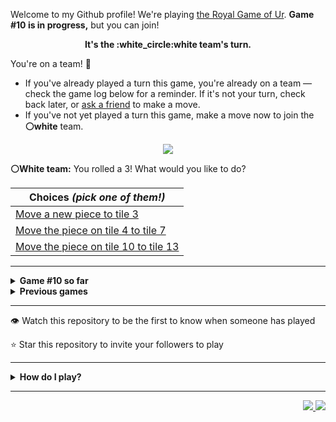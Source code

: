 Welcome to my Github profile!
We're playing
[the Royal Game of Ur](https://en.wikipedia.org/wiki/Royal_Game_of_Ur).
**Game #10 is in progress,** but you can join!

<p align="center">
  <b>It's the
  :white_circle:white
  team's turn.</b>
</p>

You're on a team! :wave:

* If you've already played a turn this game, you're already on a team
  &mdash; check the game log below for a reminder. If it's not your turn,
  check back later, or [ask a
  friend](https://twitter.com/share?text=I'm+playing+The+Royal+Game+of+Ur+on+a+GitHub+profile.+Take+your+turn+at+https://github.com/rossjrw/rossjrw+%23RoyalGameOfUr+%23github) to make a move.
* If you've not yet played a turn this game, make a move now to join the
  **:white_circle:white** team.

<p align="center"><img src="https://raw.githubusercontent.com/rossjrw/rossjrw/play/games/current/board.1695.svg"></p>

  **:white_circle:White team:**
  You rolled a 3!
What would you like to do?

| Choices *(pick one of them!)* |
| --- |
  | [    Move a new piece to tile 3](https://github.com/rossjrw/rossjrw/issues/new?title=ur-move-3%400-0&amp;body=Press+Submit%21+You+don%27t+need+to+edit+this+text+or+do+anything+else.%0D%0A%0D%0ABe+aware+that+your+move+can+take+a+minute+or+two+to+process.) |
  | [    Move the piece on tile 4 to tile 7](https://github.com/rossjrw/rossjrw/issues/new?title=ur-move-3%404-0&amp;body=Press+Submit%21+You+don%27t+need+to+edit+this+text+or+do+anything+else.%0D%0A%0D%0ABe+aware+that+your+move+can+take+a+minute+or+two+to+process.) |
  | [    Move the piece on tile 10 to tile 13](https://github.com/rossjrw/rossjrw/issues/new?title=ur-move-3%4010-0&amp;body=Press+Submit%21+You+don%27t+need+to+edit+this+text+or+do+anything+else.%0D%0A%0D%0ABe+aware+that+your+move+can+take+a+minute+or+two+to+process.) |

-----

<details>
<summary><b>Game #10 so far</b></summary>

## Who's on each team?

<table>
    <thead>
      <tr><th colspan=2>Players in this game</th></tr>
    </thead>
    <tbody>
      <tr>
        <td align="right"><b>Black team</b> :black_circle:</td>
        <td>:white_circle: <b> White team</b></td>
      </tr>
      <tr align="center">
        <td><b><a href="https://github.com/adoreblvnk">@adoreblvnk</a></b> (5)<br><b><a href="https://github.com/beckerin">@beckerin</a></b> (5)<br><b><a href="https://github.com/srThibaultP">@srThibaultP</a></b> (4)<br><b><a href="https://github.com/ottomicheletti">@ottomicheletti</a></b> (4)<br><b><a href="https://github.com/Vleezy">@Vleezy</a></b> (3)<br><b><a href="https://github.com/roryclaasen">@roryclaasen</a></b> (2)<br><b><a href="https://github.com/QuesadaJon">@QuesadaJon</a></b> (2)<br><b><a href="https://github.com/VikashPR">@VikashPR</a></b> (1)<br><b><a href="https://github.com/rossjrw">@rossjrw</a></b> (1)<br><b><a href="https://github.com/Hans5958">@Hans5958</a></b> (1)<br><b><a href="https://github.com/Sam948-byte">@Sam948-byte</a></b> (1)<br><b><a href="https://github.com/Kharoontes">@Kharoontes</a></b> (1)<br><b><a href="https://github.com/torcoste">@torcoste</a></b> (1)<br><b><a href="https://github.com/Qiamast">@Qiamast</a></b> (1)<br><b><a href="https://github.com/gavinmasese">@gavinmasese</a></b> (1)<br><b><a href="https://github.com/camicelinski">@camicelinski</a></b> (1)<br><b><a href="https://github.com/arneja-arnav">@arneja-arnav</a></b> (1)<br><b><a href="https://github.com/TheramReddy">@TheramReddy</a></b> (1)<br><b><a href="https://github.com/danielchandg">@danielchandg</a></b> (1)<br><b><a href="https://github.com/Saumay">@Saumay</a></b> (1)<br><b><a href="https://github.com/tobias-wilfert">@tobias-wilfert</a></b> (1)<br><b><a href="https://github.com/Samoz93">@Samoz93</a></b> (1)<br><b><a href="https://github.com/beckerrobin">@beckerrobin</a></b> (1)<br><b><a href="https://github.com/joaotd">@joaotd</a></b> (1)<br><b><a href="https://github.com/tovVAar">@tovVAar</a></b> (1)<br><b><a href="https://github.com/Mangor1no">@Mangor1no</a></b> (1)<br><b><a href="https://github.com/Hrushal-Nikhare">@Hrushal-Nikhare</a></b> (1)<br><b><a href="https://github.com/onz3">@onz3</a></b> (1)<br><b><a href="https://github.com/Carol42">@Carol42</a></b> (1)<br><b><a href="https://github.com/LiberViator">@LiberViator</a></b> (1)<br><b><a href="https://github.com/SumitJadiya">@SumitJadiya</a></b> (1)<br><b><a href="https://github.com/SpotlightForBugs">@SpotlightForBugs</a></b> (1)<br><b><a href="https://github.com/EmannFatima">@EmannFatima</a></b> (1)<br><b><a href="https://github.com/Redf0xD">@Redf0xD</a></b> (1)<br><b><a href="https://github.com/RicardoGaitan93">@RicardoGaitan93</a></b> (1)<br><b><a href="https://github.com/RatchanonDev">@RatchanonDev</a></b> (1)<br><b><a href="https://github.com/OmKakatkar">@OmKakatkar</a></b> (1)<br><b><a href="https://github.com/jiny2021">@jiny2021</a></b> (1)<br><b><a href="https://github.com/younesbram">@younesbram</a></b> (1)<br><b><a href="https://github.com/ThomasBacheley">@ThomasBacheley</a></b> (1)<br><b><a href="https://github.com/solomonshalom">@solomonshalom</a></b> (1)<br><b><a href="https://github.com/lmxti">@lmxti</a></b> (1)<br><b><a href="https://github.com/plungarini">@plungarini</a></b> (1)<br><b><a href="https://github.com/RVR-Dummy">@RVR-Dummy</a></b> (1)<br><b><a href="https://github.com/wallaceice">@wallaceice</a></b> (1)<br><b><a href="https://github.com/deutandev">@deutandev</a></b> (1)<br><b><a href="https://github.com/VedxP">@VedxP</a></b> (1)<br><b><a href="https://github.com/mehmetkirlak">@mehmetkirlak</a></b> (1)<br><b><a href="https://github.com/GalexY727">@GalexY727</a></b> (1)<br><b><a href="https://github.com/codingcodymiller">@codingcodymiller</a></b> (1)<br><b><a href="https://github.com/mari1647iv">@mari1647iv</a></b> (1)</td>
        <td><b><a href="https://github.com/shpatrickguo">@shpatrickguo</a></b> (6)<br><b><a href="https://github.com/handyaputra">@handyaputra</a></b> (4)<br><b><a href="https://github.com/LAPCoder">@LAPCoder</a></b> (4)<br><b><a href="https://github.com/alexchunlin">@alexchunlin</a></b> (3)<br><b><a href="https://github.com/thenithinbalaji">@thenithinbalaji</a></b> (3)<br><b><a href="https://github.com/ZacharyCrespin">@ZacharyCrespin</a></b> (3)<br><b><a href="https://github.com/MathieuIko">@MathieuIko</a></b> (2)<br><b><a href="https://github.com/withrvr">@withrvr</a></b> (2)<br><b><a href="https://github.com/BazzerDv">@BazzerDv</a></b> (2)<br><b><a href="https://github.com/GabrielTheophilo">@GabrielTheophilo</a></b> (1)<br><b><a href="https://github.com/AquariusDue">@AquariusDue</a></b> (1)<br><b><a href="https://github.com/ShahriarKh">@ShahriarKh</a></b> (1)<br><b><a href="https://github.com/NerwenElensar">@NerwenElensar</a></b> (1)<br><b><a href="https://github.com/akhilvreddy">@akhilvreddy</a></b> (1)<br><b><a href="https://github.com/Eive1Me">@Eive1Me</a></b> (1)<br><b><a href="https://github.com/BartvanMaarschalkerweerd">@BartvanMaarschalkerweerd</a></b> (1)<br><b><a href="https://github.com/Yassin-Askar">@Yassin-Askar</a></b> (1)<br><b><a href="https://github.com/HENRYMARTIN5">@HENRYMARTIN5</a></b> (1)<br><b><a href="https://github.com/BolaGhaly">@BolaGhaly</a></b> (1)<br><b><a href="https://github.com/Luigibei">@Luigibei</a></b> (1)<br><b><a href="https://github.com/BlimblimCFT">@BlimblimCFT</a></b> (1)<br><b><a href="https://github.com/garraev">@garraev</a></b> (1)<br><b><a href="https://github.com/mmoizulhaq">@mmoizulhaq</a></b> (1)<br><b><a href="https://github.com/mirandapardo">@mirandapardo</a></b> (1)<br><b><a href="https://github.com/utkarsh-1905">@utkarsh-1905</a></b> (1)<br><b><a href="https://github.com/Buashei">@Buashei</a></b> (1)<br><b><a href="https://github.com/seyfer">@seyfer</a></b> (1)<br><b><a href="https://github.com/thetbw">@thetbw</a></b> (1)<br><b><a href="https://github.com/crimsonshade">@crimsonshade</a></b> (1)<br><b><a href="https://github.com/guru2050">@guru2050</a></b> (1)<br><b><a href="https://github.com/distro104">@distro104</a></b> (1)<br><b><a href="https://github.com/Jkeviin">@Jkeviin</a></b> (1)<br><b><a href="https://github.com/IbimsnicesYolo">@IbimsnicesYolo</a></b> (1)<br><b><a href="https://github.com/Aarrn33">@Aarrn33</a></b> (1)<br><b><a href="https://github.com/SubGplayz">@SubGplayz</a></b> (1)<br><b><a href="https://github.com/marius-leica">@marius-leica</a></b> (1)<br><b><a href="https://github.com/lbtm">@lbtm</a></b> (1)<br><b><a href="https://github.com/wychwitch">@wychwitch</a></b> (1)<br><b><a href="https://github.com/joaodavidsilva">@joaodavidsilva</a></b> (1)<br><b><a href="https://github.com/therealshark">@therealshark</a></b> (1)<br><b><a href="https://github.com/Nirzak">@Nirzak</a></b> (1)<br><b><a href="https://github.com/teofilosalgado">@teofilosalgado</a></b> (1)<br><b><a href="https://github.com/lucaspmedina">@lucaspmedina</a></b> (1)<br><b><a href="https://github.com/timothygao8710">@timothygao8710</a></b> (1)<br><b><a href="https://github.com/Bryan-Herrera-DEV">@Bryan-Herrera-DEV</a></b> (1)<br><b><a href="https://github.com/sohanasserr">@sohanasserr</a></b> (1)</td>
      </tr>
    </tbody>
  </table>

## What's happened so far?

| Time | Turn | Event | Issue | Board |
| :---: | :---: | :--- | :---: | :---: |
  | 15th May 2022 17:19 | **0** | :black_circle: **[@VikashPR](https://github.com/VikashPR)** started a new game | [#1535](https://github.com/rossjrw/rossjrw/issues/1535) | [link](https://raw.githubusercontent.com/rossjrw/rossjrw/42d2e43d2de4439570af774350c7cc3f1d2c4007/games/current/board.1535.svg) |
  | 15th May 2022 21:15 | **1** | :black_circle: **[@rossjrw](https://github.com/rossjrw)** moved a black piece onto the board to position 2    | [#1536](https://github.com/rossjrw/rossjrw/issues/1536) | [link](https://raw.githubusercontent.com/rossjrw/rossjrw/274036f19c57f52be222f46a5ed3cb985f703430/games/current/board.1536.svg) |
  | 15th May 2022 23:54 | **2** | :white_circle: **[@GabrielTheophilo](https://github.com/GabrielTheophilo)** moved a white piece onto the board to position 2    | [#1538](https://github.com/rossjrw/rossjrw/issues/1538) | [link](https://raw.githubusercontent.com/rossjrw/rossjrw/b3022fb39b738640ec603248a5611e9293d72b5b/games/current/board.1538.svg) |
  | 16th May 2022 12:01 | **3** | :black_circle: **[@roryclaasen](https://github.com/roryclaasen)** moved a black piece from position 2 to position 4  — claimed a rosette :rosette:  | [#1539](https://github.com/rossjrw/rossjrw/issues/1539) | [link](https://raw.githubusercontent.com/rossjrw/rossjrw/947af82b5b47f51b3c148a84b97672b37b5375cc/games/current/board.1539.svg) |
  | 16th May 2022 12:02 | **4** | :black_circle: **[@roryclaasen](https://github.com/roryclaasen)** moved a black piece onto the board to position 1    | [#1540](https://github.com/rossjrw/rossjrw/issues/1540) | [link](https://raw.githubusercontent.com/rossjrw/rossjrw/452eddf6be9c4be4a6be91cf24192d764486cb27/games/current/board.1540.svg) |
  | 17th May 2022 11:03 | **5** | :white_circle: **[@MathieuIko](https://github.com/MathieuIko)** moved a white piece from position 2 to position 4  — claimed a rosette :rosette:  | [#1541](https://github.com/rossjrw/rossjrw/issues/1541) | [link](https://raw.githubusercontent.com/rossjrw/rossjrw/b32cd75295ad06e821538eb4dde46360b6b8cc9c/games/current/board.1541.svg) |
  | 17th May 2022 11:07 | **6** | :white_circle: **[@MathieuIko](https://github.com/MathieuIko)** moved a white piece onto the board to position 3    | [#1542](https://github.com/rossjrw/rossjrw/issues/1542) | [link](https://raw.githubusercontent.com/rossjrw/rossjrw/bb781b81ac8f71f204254a3690291f0dec4a09a7/games/current/board.1542.svg) |
  | 17th May 2022 13:49 | **7** | :black_circle: **[@Hans5958](https://github.com/Hans5958)** moved a black piece onto the board to position 2    | [#1543](https://github.com/rossjrw/rossjrw/issues/1543) | [link](https://raw.githubusercontent.com/rossjrw/rossjrw/9f6e608acc3d151ebda25c56af386c168b0b034a/games/current/board.1543.svg) |
  | 19th May 2022 07:30 | **8** | :white_circle: **[@AquariusDue](https://github.com/AquariusDue)** moved a white piece from position 4 to position 8  — claimed a rosette :rosette:  | [#1544](https://github.com/rossjrw/rossjrw/issues/1544) | [link](https://raw.githubusercontent.com/rossjrw/rossjrw/29613806d94a173cf50518825b284531f429ac11/games/current/board.1544.svg) |
  | 19th May 2022 10:56 | **9** | :white_circle: **[@ShahriarKh](https://github.com/ShahriarKh)** moved a white piece from position 8 to position 10    | [#1545](https://github.com/rossjrw/rossjrw/issues/1545) | [link](https://raw.githubusercontent.com/rossjrw/rossjrw/5aa4c0a695d449ea8e0ccb9c7cec824a0bee1f5a/games/current/board.1545.svg) |
  | 19th May 2022 17:59 | **10** | :black_circle: **[@Sam948-byte](https://github.com/Sam948-byte)** moved a black piece onto the board to position 3    | [#1546](https://github.com/rossjrw/rossjrw/issues/1546) | [link](https://raw.githubusercontent.com/rossjrw/rossjrw/8f28eccdc8df2f4faf675f5a26df5dd976f732a4/games/current/board.1546.svg) |
  | 20th May 2022 23:11 | **11** | :white_circle: **[@shpatrickguo](https://github.com/shpatrickguo)** moved a white piece onto the board to position 2    | [#1547](https://github.com/rossjrw/rossjrw/issues/1547) | [link](https://raw.githubusercontent.com/rossjrw/rossjrw/810df3e45d1ee7be8f1621eed2bf7c0e77f78afe/games/current/board.1547.svg) |
  | 21st May 2022 11:31 | **12** | :black_circle: **[@adoreblvnk](https://github.com/adoreblvnk)** moved a black piece from position 2 to position 5    | [#1548](https://github.com/rossjrw/rossjrw/issues/1548) | [link](https://raw.githubusercontent.com/rossjrw/rossjrw/15e84a3f45b034a3daabc59dfe660d40cb8f588c/games/current/board.1548.svg) |
  | 21st May 2022 11:47 | **13** | :white_circle: **[@NerwenElensar](https://github.com/NerwenElensar)** moved a white piece from position 10 to position 12    | [#1549](https://github.com/rossjrw/rossjrw/issues/1549) | [link](https://raw.githubusercontent.com/rossjrw/rossjrw/74511e3a2e832cf7625e7c8cb5d91ff0cd23ede2/games/current/board.1549.svg) |
  | 21st May 2022 18:15 | **14** | :black_circle: **[@Kharoontes](https://github.com/Kharoontes)** moved a black piece from position 4 to position 6    | [#1550](https://github.com/rossjrw/rossjrw/issues/1550) | [link](https://raw.githubusercontent.com/rossjrw/rossjrw/5f81d0f07e4dcd41a2adfbf512cd7d18cdc9621b/games/current/board.1550.svg) |
  | 22nd May 2022 19:58 | **15** | :white_circle: **[@akhilvreddy](https://github.com/akhilvreddy)** moved a white piece from position 2 to position 4  — claimed a rosette :rosette:  | [#1552](https://github.com/rossjrw/rossjrw/issues/1552) | [link](https://raw.githubusercontent.com/rossjrw/rossjrw/15a210996e663809f2c6213eafbefc7655d4d68e/games/current/board.1552.svg) |
  | 27th May 2022 16:56 | **16** | :white_circle: **[@Eive1Me](https://github.com/Eive1Me)** moved a white piece from position 12 to position 13    | [#1555](https://github.com/rossjrw/rossjrw/issues/1555) | [link](https://raw.githubusercontent.com/rossjrw/rossjrw/55ceaf2662ec497fd0eb17d1997a64e05251ecda/games/current/board.1555.svg) |
  | 28th May 2022 06:32 | **17** | :black_circle: **[@adoreblvnk](https://github.com/adoreblvnk)** moved a black piece from position 3 to position 4  — claimed a rosette :rosette:  | [#1556](https://github.com/rossjrw/rossjrw/issues/1556) | [link](https://raw.githubusercontent.com/rossjrw/rossjrw/869ce82caefbd3dca0f1676ab950b99daccc2102/games/current/board.1556.svg) |
  | 30th May 2022 02:43 | **18** | :black_circle: **[@Vleezy](https://github.com/Vleezy)** moved a black piece from position 1 to position 2    | [#1557](https://github.com/rossjrw/rossjrw/issues/1557) | [link](https://raw.githubusercontent.com/rossjrw/rossjrw/3a8612f91d1c28dba3aae7788fe03a424d414ed2/games/current/board.1557.svg) |
  | 30th May 2022 10:52 | **19** | :white_circle: **[@shpatrickguo](https://github.com/shpatrickguo)** moved a white piece from position 4 to position 5 — captured a black piece :crossed_swords:   | [#1559](https://github.com/rossjrw/rossjrw/issues/1559) | [link](https://raw.githubusercontent.com/rossjrw/rossjrw/666997b89560ae43145a7e3adf58d70da219a9e1/games/current/board.1559.svg) |
  | 30th May 2022 22:51 | **20** | :black_circle: **[@Vleezy](https://github.com/Vleezy)** moved a black piece from position 4 to position 8  — claimed a rosette :rosette:  | [#1560](https://github.com/rossjrw/rossjrw/issues/1560) | [link](https://raw.githubusercontent.com/rossjrw/rossjrw/5f0189be003b1230c6c3a5d89ed16a8c7f8e5ff0/games/current/board.1560.svg) |
  | 31st May 2022 10:11 | **21** | :black_circle: **[@adoreblvnk](https://github.com/adoreblvnk)** moved a black piece from position 6 to position 9    | [#1561](https://github.com/rossjrw/rossjrw/issues/1561) | [link](https://raw.githubusercontent.com/rossjrw/rossjrw/afd76995e005a44d3509cfa5168c7cd128ac1e13/games/current/board.1561.svg) |
  | 31st May 2022 17:18 | **22** | :white_circle: **[@shpatrickguo](https://github.com/shpatrickguo)** moved a white piece from position 5 to position 6    | [#1562](https://github.com/rossjrw/rossjrw/issues/1562) | [link](https://raw.githubusercontent.com/rossjrw/rossjrw/febb72181e8d07c91257c0d6d0429b7c886ebe65/games/current/board.1562.svg) |
  | 1st Jun 2022 02:36 | **23** | :black_circle: **[@adoreblvnk](https://github.com/adoreblvnk)** moved a black piece from position 8 to position 10    | [#1563](https://github.com/rossjrw/rossjrw/issues/1563) | [link](https://raw.githubusercontent.com/rossjrw/rossjrw/097e37a85431ca433a3221cd3091cb81ae045d12/games/current/board.1563.svg) |
  | 1st Jun 2022 17:47 | **24** | :white_circle: **[@alexchunlin](https://github.com/alexchunlin)** moved a white piece from position 6 to position 8  — claimed a rosette :rosette:  | [#1564](https://github.com/rossjrw/rossjrw/issues/1564) | [link](https://raw.githubusercontent.com/rossjrw/rossjrw/513aae3f2ab5d6b4286ba3ad50b0d76b543ab6de/games/current/board.1564.svg) |
  | 1st Jun 2022 17:49 | **25** | :white_circle: **[@alexchunlin](https://github.com/alexchunlin)** moved a white piece onto the board to position 4  — claimed a rosette :rosette:  | [#1565](https://github.com/rossjrw/rossjrw/issues/1565) | [link](https://raw.githubusercontent.com/rossjrw/rossjrw/1b75e09521d75302601c53088198a74fa0ef0323/games/current/board.1565.svg) |
  | 1st Jun 2022 17:49 | **26** | :white_circle: **[@alexchunlin](https://github.com/alexchunlin)** moved a white piece from position 4 to position 7    | [#1566](https://github.com/rossjrw/rossjrw/issues/1566) | [link](https://raw.githubusercontent.com/rossjrw/rossjrw/a0feac344e4f0746abcbfac8ca22c7ba92bbff6a/games/current/board.1566.svg) |
  | 2nd Jun 2022 10:14 | **27** | :black_circle: **[@srThibaultP](https://github.com/srThibaultP)** moved a black piece onto the board to position 3    | [#1567](https://github.com/rossjrw/rossjrw/issues/1567) | [link](https://raw.githubusercontent.com/rossjrw/rossjrw/c5b328d33a099009ff83f671f8effc271ec466fb/games/current/board.1567.svg) |
  | 4th Jun 2022 17:48 | **28** | :white_circle: **[@BartvanMaarschalkerweerd](https://github.com/BartvanMaarschalkerweerd)** moved a white piece from position 7 to position 9 — captured a black piece :crossed_swords:   | [#1568](https://github.com/rossjrw/rossjrw/issues/1568) | [link](https://raw.githubusercontent.com/rossjrw/rossjrw/5d3ebae4d7e5d9e82ae6137cec05c3727ab2c40d/games/current/board.1568.svg) |
  | 5th Jun 2022 07:26 | **29** | :black_circle: **[@adoreblvnk](https://github.com/adoreblvnk)** moved a black piece from position 3 to position 4  — claimed a rosette :rosette:  | [#1569](https://github.com/rossjrw/rossjrw/issues/1569) | [link](https://raw.githubusercontent.com/rossjrw/rossjrw/36349767bccb4de138a5b969753189516d30298b/games/current/board.1569.svg) |
  | 6th Jun 2022 10:39 | **30** | :black_circle: **[@torcoste](https://github.com/torcoste)** moved a black piece from position 4 to position 6    | [#1570](https://github.com/rossjrw/rossjrw/issues/1570) | [link](https://raw.githubusercontent.com/rossjrw/rossjrw/3501d331f283a202535ae767ffc48cdaebe2d34f/games/current/board.1570.svg) |
  | 9th Jun 2022 06:32 | **31** | :white_circle: **[@Yassin-Askar](https://github.com/Yassin-Askar)** moved a white piece from position 8 to position 12    | [#1571](https://github.com/rossjrw/rossjrw/issues/1571) | [link](https://raw.githubusercontent.com/rossjrw/rossjrw/d250cf886ff6cbc37bc015d7b1272ddc59baf3a7/games/current/board.1571.svg) |
  | 10th Jun 2022 08:07 | **32** | :black_circle: **[@srThibaultP](https://github.com/srThibaultP)** moved a black piece from position 10 to position 12 — captured a white piece :crossed_swords:   | [#1572](https://github.com/rossjrw/rossjrw/issues/1572) | [link](https://raw.githubusercontent.com/rossjrw/rossjrw/858d587834ea11a3874b4343d3eb1ecf19345d31/games/current/board.1572.svg) |
  | 13th Jun 2022 07:25 | **33** | :white_circle: **[@handyaputra](https://github.com/handyaputra)** moved a white piece from position 9 to position 12 — captured a black piece :crossed_swords:   | [#1573](https://github.com/rossjrw/rossjrw/issues/1573) | [link](https://raw.githubusercontent.com/rossjrw/rossjrw/5debfdbf29bf01145495406a518b5c448998615d/games/current/board.1573.svg) |
  | 13th Jun 2022 07:38 | **34** | :black_circle: **[@Qiamast](https://github.com/Qiamast)** moved a black piece from position 6 to position 8  — claimed a rosette :rosette:  | [#1574](https://github.com/rossjrw/rossjrw/issues/1574) | [link](https://raw.githubusercontent.com/rossjrw/rossjrw/64930e9213e5330d2e929059be39107befd10aed/games/current/board.1574.svg) |
  | 14th Jun 2022 12:22 | **35** | :black_circle: **[@gavinmasese](https://github.com/gavinmasese)** moved a black piece onto the board to position 3    | [#1575](https://github.com/rossjrw/rossjrw/issues/1575) | [link](https://raw.githubusercontent.com/rossjrw/rossjrw/325f261c02b89b02b91b1670e392ec00716565ba/games/current/board.1575.svg) |
  | 15th Jun 2022 03:10 | **36** | :white_circle: **[@handyaputra](https://github.com/handyaputra)** moved a white piece from position 3 to position 4  — claimed a rosette :rosette:  | [#1576](https://github.com/rossjrw/rossjrw/issues/1576) | [link](https://raw.githubusercontent.com/rossjrw/rossjrw/8292c3066ffe29460006d24df74949723a410a18/games/current/board.1576.svg) |
  | 15th Jun 2022 03:11 | **37** | :white_circle: **[@handyaputra](https://github.com/handyaputra)** moved a white piece from position 13 to position 14  — claimed a rosette :rosette:  | [#1577](https://github.com/rossjrw/rossjrw/issues/1577) | [link](https://raw.githubusercontent.com/rossjrw/rossjrw/41c796fe35fa4d3976dc341bd17a112baa9fca33/games/current/board.1577.svg) |
  | 15th Jun 2022 03:11 | **38** | :white_circle: **[@handyaputra](https://github.com/handyaputra)** ascended a white piece from position 14 :rocket:    | [#1578](https://github.com/rossjrw/rossjrw/issues/1578) | [link](https://raw.githubusercontent.com/rossjrw/rossjrw/6ddea4796749831613fd27b46797c63a2bc15860/games/current/board.1578.svg) |
  | 16th Jun 2022 19:07 | **39** | :black_circle: **[@srThibaultP](https://github.com/srThibaultP)** moved a black piece from position 8 to position 11    | [#1579](https://github.com/rossjrw/rossjrw/issues/1579) | [link](https://raw.githubusercontent.com/rossjrw/rossjrw/f519d2995f318a91d50803627ed884d74f6665b8/games/current/board.1579.svg) |
  | 16th Jun 2022 19:24 | **40** | :white_circle: **[@HENRYMARTIN5](https://github.com/HENRYMARTIN5)** moved a white piece from position 4 to position 6    | [#1580](https://github.com/rossjrw/rossjrw/issues/1580) | [link](https://raw.githubusercontent.com/rossjrw/rossjrw/d5a08f04f527457bcf4da2d44df05a798823b689/games/current/board.1580.svg) |
  | 2nd Jul 2022 13:47 | **41** | :black_circle: **[@camicelinski](https://github.com/camicelinski)** moved a black piece from position 11 to position 12 — captured a white piece :crossed_swords:   | [#1581](https://github.com/rossjrw/rossjrw/issues/1581) | [link](https://raw.githubusercontent.com/rossjrw/rossjrw/5729fa1132d914980d7913f5ef7e6149725d24e4/games/current/board.1581.svg) |
  | 3rd Jul 2022 05:25 | **42** | :white_circle: **[@BolaGhaly](https://github.com/BolaGhaly)** moved a white piece from position 6 to position 8  — claimed a rosette :rosette:  | [#1582](https://github.com/rossjrw/rossjrw/issues/1582) | [link](https://raw.githubusercontent.com/rossjrw/rossjrw/5789a8b84d033e692224406ddb1760a6d8764c31/games/current/board.1582.svg) |
  | 5th Jul 2022 04:28 | **43** | :white_circle: **[@Luigibei](https://github.com/Luigibei)** moved a white piece from position 8 to position 11    | [#1584](https://github.com/rossjrw/rossjrw/issues/1584) | [link](https://raw.githubusercontent.com/rossjrw/rossjrw/a2a1369b8df11994adf94c11f3c63802c2f43db8/games/current/board.1584.svg) |
  | 10th Jul 2022 06:03 | **44** | :black_circle: **[@arneja-arnav](https://github.com/arneja-arnav)** moved a black piece onto the board to position 4  — claimed a rosette :rosette:  | [#1585](https://github.com/rossjrw/rossjrw/issues/1585) | [link](https://raw.githubusercontent.com/rossjrw/rossjrw/2dd0e5eb94b5e7ae668d218bfe58ac59bb2c42bf/games/current/board.1585.svg) |
  | 17th Jul 2022 08:26 | **45** | :black_circle: **[@srThibaultP](https://github.com/srThibaultP)** moved a black piece from position 12 to position 14  — claimed a rosette :rosette:  | [#1586](https://github.com/rossjrw/rossjrw/issues/1586) | [link](https://raw.githubusercontent.com/rossjrw/rossjrw/c2d4099e49ea64e13df348fff3ac1124ca5a4e82/games/current/board.1586.svg) |
  | 17th Jul 2022 09:07 | **46** | :black_circle: **[@TheramReddy](https://github.com/TheramReddy)** moved a black piece from position 3 to position 5    | [#1587](https://github.com/rossjrw/rossjrw/issues/1587) |  |
  | 17th Jul 2022 18:28 | **47** | :white_circle: **[@BlimblimCFT](https://github.com/BlimblimCFT)** ascended a white piece from position 11 :rocket:    | [#1588](https://github.com/rossjrw/rossjrw/issues/1588) |  |
  | 17th Jul 2022 18:28 | **48** | :black_circle:  The black team rolled a 0 and their turn was automatically passed | [#1588](https://github.com/rossjrw/rossjrw/issues/1588) | [link](https://raw.githubusercontent.com/rossjrw/rossjrw/f8b99aa340bd303bb09f8b26d79a5535d58b3345/games/current/board.1588.svg) |
  | 17th Jul 2022 18:28 | **49** | :white_circle:  The white team rolled a 0 and their turn was automatically passed | [#1588](https://github.com/rossjrw/rossjrw/issues/1588) | [link](https://raw.githubusercontent.com/rossjrw/rossjrw/36f5c9edfc719f2c533862ea6c2aea9835c3f2c5/games/current/board.1588.svg) |
  | 19th Jul 2022 17:52 | **50** | :black_circle: **[@danielchandg](https://github.com/danielchandg)** moved a black piece from position 4 to position 8  — claimed a rosette :rosette:  | [#1589](https://github.com/rossjrw/rossjrw/issues/1589) |  |
  | 23rd Jul 2022 08:52 | **51** | :black_circle: **[@Saumay](https://github.com/Saumay)** moved a black piece onto the board to position 4  — claimed a rosette :rosette:  | [#1590](https://github.com/rossjrw/rossjrw/issues/1590) | [link](https://raw.githubusercontent.com/rossjrw/rossjrw/d85cc8656f726f3cad03c8ca889f12abc53f02c6/games/current/board.1590.svg) |
  | 23rd Jul 2022 08:52 | **52** | :black_circle:  The black team rolled a 0 and their turn was automatically passed | [#1590](https://github.com/rossjrw/rossjrw/issues/1590) | [link](https://raw.githubusercontent.com/rossjrw/rossjrw/9e10499656b7193a9851671c74aa90a14b6b3ccb/games/current/board.1590.svg) |
  | 27th Jul 2022 10:20 | **53** | :white_circle: **[@garraev](https://github.com/garraev)** moved a white piece onto the board to position 2    | [#1592](https://github.com/rossjrw/rossjrw/issues/1592) | [link](https://raw.githubusercontent.com/rossjrw/rossjrw/a5bcc6f8bdf76f086e0ca3986c3fb40492d5b062/games/current/board.1592.svg) |
  | 27th Jul 2022 13:44 | **54** | :black_circle: **[@tobias-wilfert](https://github.com/tobias-wilfert)** moved a black piece from position 5 to position 7    | [#1593](https://github.com/rossjrw/rossjrw/issues/1593) | [link](https://raw.githubusercontent.com/rossjrw/rossjrw/156be372c6192d34dbe5d79554409bed63c4a670/games/current/board.1593.svg) |
  | 2nd Aug 2022 09:39 | **55** | :white_circle: **[@mmoizulhaq](https://github.com/mmoizulhaq)** moved a white piece onto the board to position 3    | [#1594](https://github.com/rossjrw/rossjrw/issues/1594) | [link](https://raw.githubusercontent.com/rossjrw/rossjrw/ea6791b764917ae61d267ff415253424a103659f/games/current/board.1594.svg) |
  | 3rd Aug 2022 14:31 | **56** | :black_circle: **[@Samoz93](https://github.com/Samoz93)** moved a black piece onto the board to position 1    | [#1596](https://github.com/rossjrw/rossjrw/issues/1596) | [link](https://raw.githubusercontent.com/rossjrw/rossjrw/61090a7a8c51dbf81a150d23a4107e5e2bac4864/games/current/board.1596.svg) |
  | 3rd Aug 2022 19:55 | **57** | :white_circle: **[@mirandapardo](https://github.com/mirandapardo)** moved a white piece from position 3 to position 5    | [#1597](https://github.com/rossjrw/rossjrw/issues/1597) | [link](https://raw.githubusercontent.com/rossjrw/rossjrw/d35a908f6c6bfa4a8362644d3e57aeaf64549c5b/games/current/board.1597.svg) |
  | 23rd Aug 2022 12:02 | **58** | :black_circle: **[@beckerrobin](https://github.com/beckerrobin)** moved a black piece from position 7 to position 10    | [#1599](https://github.com/rossjrw/rossjrw/issues/1599) | [link](https://raw.githubusercontent.com/rossjrw/rossjrw/051a5595086450ee92e565205f5cf96fcd5cc57a/games/current/board.1599.svg) |
  | 23rd Aug 2022 17:24 | **59** | :white_circle: **[@utkarsh-1905](https://github.com/utkarsh-1905)** moved a white piece onto the board to position 4  — claimed a rosette :rosette:  | [#1600](https://github.com/rossjrw/rossjrw/issues/1600) | [link](https://raw.githubusercontent.com/rossjrw/rossjrw/7d7c3ba32c622321962c70b481c219a8c888d782/games/current/board.1600.svg) |
  | 24th Aug 2022 10:39 | **60** | :white_circle: **[@Buashei](https://github.com/Buashei)** moved a white piece from position 5 to position 6    | [#1601](https://github.com/rossjrw/rossjrw/issues/1601) | [link](https://raw.githubusercontent.com/rossjrw/rossjrw/c6beda908d2d97692a747c36dc3b0843f12f6953/games/current/board.1601.svg) |
  | 24th Aug 2022 11:10 | **61** | :black_circle: **[@joaotd](https://github.com/joaotd)** moved a black piece from position 1 to position 3    | [#1603](https://github.com/rossjrw/rossjrw/issues/1603) | [link](https://raw.githubusercontent.com/rossjrw/rossjrw/fa7773e97dd3c4a2d77289f6ff64736b34677f98/games/current/board.1603.svg) |
  | 24th Aug 2022 12:32 | **62** | :white_circle: **[@seyfer](https://github.com/seyfer)** moved a white piece from position 6 to position 9    | [#1604](https://github.com/rossjrw/rossjrw/issues/1604) | [link](https://raw.githubusercontent.com/rossjrw/rossjrw/eaddd188de2556f6851f9f0b5b68328114f5e88f/games/current/board.1604.svg) |
  | 24th Aug 2022 20:26 | **63** | :black_circle: **[@tovVAar](https://github.com/tovVAar)** moved a black piece from position 4 to position 5    | [#1605](https://github.com/rossjrw/rossjrw/issues/1605) | [link](https://raw.githubusercontent.com/rossjrw/rossjrw/f5b4be72a1fd344ff18c1da63229e4f5770611af/games/current/board.1605.svg) |
  | 25th Aug 2022 02:22 | **64** | :white_circle: **[@thetbw](https://github.com/thetbw)** moved a white piece onto the board to position 1    | [#1606](https://github.com/rossjrw/rossjrw/issues/1606) | [link](https://raw.githubusercontent.com/rossjrw/rossjrw/16158c80831020db7417a0c23bec69ce5907de8d/games/current/board.1606.svg) |
  | 25th Aug 2022 03:52 | **65** | :black_circle: **[@Mangor1no](https://github.com/Mangor1no)** moved a black piece from position 10 to position 11    | [#1607](https://github.com/rossjrw/rossjrw/issues/1607) | [link](https://raw.githubusercontent.com/rossjrw/rossjrw/9258b17038e4648da7a07393feda9406470f3d99/games/current/board.1607.svg) |
  | 27th Aug 2022 08:47 | **66** | :white_circle: **[@crimsonshade](https://github.com/crimsonshade)** moved a white piece from position 2 to position 5 — captured a black piece :crossed_swords:   | [#1608](https://github.com/rossjrw/rossjrw/issues/1608) | [link](https://raw.githubusercontent.com/rossjrw/rossjrw/d2bd921dd56c917960684e46a47bdf8f316b8f17/games/current/board.1608.svg) |
  | 28th Aug 2022 13:33 | **67** | :black_circle: **[@Hrushal-Nikhare](https://github.com/Hrushal-Nikhare)** moved a black piece from position 3 to position 5 — captured a white piece :crossed_swords:   | [#1609](https://github.com/rossjrw/rossjrw/issues/1609) | [link](https://raw.githubusercontent.com/rossjrw/rossjrw/61fe73163efb838154538b6f509262a6ce41942d/games/current/board.1609.svg) |
  | 30th Aug 2022 00:49 | **68** | :white_circle: **[@guru2050](https://github.com/guru2050)** moved a white piece from position 1 to position 2    | [#1610](https://github.com/rossjrw/rossjrw/issues/1610) | [link](https://raw.githubusercontent.com/rossjrw/rossjrw/7c322a5ad3c7fd89ae21f3860f12eccd1b3a7ae8/games/current/board.1610.svg) |
  | 30th Aug 2022 13:48 | **69** | :black_circle: **[@onz3](https://github.com/onz3)** moved a black piece onto the board to position 3    | [#1612](https://github.com/rossjrw/rossjrw/issues/1612) | [link](https://raw.githubusercontent.com/rossjrw/rossjrw/f97f1fcf7d03ae71ac16c11c1d353cc9f08c10bb/games/current/board.1612.svg) |
  | 30th Aug 2022 15:00 | **70** | :white_circle: **[@distro104](https://github.com/distro104)** moved a white piece from position 9 to position 11 — captured a black piece :crossed_swords:   | [#1613](https://github.com/rossjrw/rossjrw/issues/1613) | [link](https://raw.githubusercontent.com/rossjrw/rossjrw/9dc79172bc152121b68ba19bb95dcbd6c138b38e/games/current/board.1613.svg) |
  | 31st Aug 2022 04:08 | **71** | :black_circle: **[@Carol42](https://github.com/Carol42)** moved a black piece from position 8 to position 11 — captured a white piece :crossed_swords:   | [#1620](https://github.com/rossjrw/rossjrw/issues/1620) | [link](https://raw.githubusercontent.com/rossjrw/rossjrw/04f68ecee359cdc3dc516716f412bf46142e0efb/games/current/board.1620.svg) |
  | 31st Aug 2022 04:32 | **72** | :white_circle: **[@shpatrickguo](https://github.com/shpatrickguo)** moved a white piece from position 4 to position 6    | [#1621](https://github.com/rossjrw/rossjrw/issues/1621) |  |
  | 31st Aug 2022 13:46 | **73** | :black_circle: **[@LiberViator](https://github.com/LiberViator)** moved a black piece from position 2 to position 6 — captured a white piece :crossed_swords:   | [#1622](https://github.com/rossjrw/rossjrw/issues/1622) | [link](https://raw.githubusercontent.com/rossjrw/rossjrw/eef10cbca5169f2fe71f3ea3a87ec441a3dfe451/games/current/board.1622.svg) |
  | 31st Aug 2022 13:46 | **74** | :white_circle:  The white team rolled a 0 and their turn was automatically passed | [#1622](https://github.com/rossjrw/rossjrw/issues/1622) |  |
  | 1st Sep 2022 07:47 | **75** | :black_circle: **[@SumitJadiya](https://github.com/SumitJadiya)** moved a black piece from position 5 to position 8  — claimed a rosette :rosette:  | [#1623](https://github.com/rossjrw/rossjrw/issues/1623) | [link](https://raw.githubusercontent.com/rossjrw/rossjrw/68fcb9e08aed72180e53b09a88db71e004cdfe46/games/current/board.1623.svg) |
  | 1st Sep 2022 07:47 | **76** | :black_circle:  The black team rolled a 0 and their turn was automatically passed | [#1623](https://github.com/rossjrw/rossjrw/issues/1623) |  |
  | 2nd Sep 2022 15:28 | **77** | :white_circle: **[@Jkeviin](https://github.com/Jkeviin)** moved a white piece from position 2 to position 5    | [#1624](https://github.com/rossjrw/rossjrw/issues/1624) | [link](https://raw.githubusercontent.com/rossjrw/rossjrw/b68ff4768c3f25c63b90fb692ad1c9e38d895f28/games/current/board.1624.svg) |
  | 2nd Sep 2022 15:28 | **78** | :black_circle:  The black team rolled a 0 and their turn was automatically passed | [#1624](https://github.com/rossjrw/rossjrw/issues/1624) | [link](https://raw.githubusercontent.com/rossjrw/rossjrw/532415a23707cf3bcac0829c37fef8d44861072c/games/current/board.1624.svg) |
  | 5th Sep 2022 14:31 | **79** | :white_circle: **[@IbimsnicesYolo](https://github.com/IbimsnicesYolo)** moved a white piece from position 5 to position 7    | [#1625](https://github.com/rossjrw/rossjrw/issues/1625) | [link](https://raw.githubusercontent.com/rossjrw/rossjrw/b6ca882bb8e7e67bc895cb019d544e242794e5f1/games/current/board.1625.svg) |
  | 7th Sep 2022 15:01 | **80** | :black_circle: **[@SpotlightForBugs](https://github.com/SpotlightForBugs)** moved a black piece from position 8 to position 10    | [#1626](https://github.com/rossjrw/rossjrw/issues/1626) | [link](https://raw.githubusercontent.com/rossjrw/rossjrw/58986c77f5cd3322aef788899051ac13237c98a7/games/current/board.1626.svg) |
  | 9th Sep 2022 15:16 | **81** | :white_circle: **[@Aarrn33](https://github.com/Aarrn33)** moved a white piece onto the board to position 2    | [#1628](https://github.com/rossjrw/rossjrw/issues/1628) | [link](https://raw.githubusercontent.com/rossjrw/rossjrw/b4ba2524ae6c025e218c1b05ccaed01568e209fe/games/current/board.1628.svg) |
  | 9th Sep 2022 21:27 | **82** | :black_circle: **[@EmannFatima](https://github.com/EmannFatima)** moved a black piece from position 6 to position 9    | [#1629](https://github.com/rossjrw/rossjrw/issues/1629) | [link](https://raw.githubusercontent.com/rossjrw/rossjrw/98fa8f57bf4ea097cc4e949d5ec8c617b0378c16/games/current/board.1629.svg) |
  | 10th Sep 2022 11:23 | **83** | :white_circle: **[@SubGplayz](https://github.com/SubGplayz)** moved a white piece from position 7 to position 8  — claimed a rosette :rosette:  | [#1631](https://github.com/rossjrw/rossjrw/issues/1631) | [link](https://raw.githubusercontent.com/rossjrw/rossjrw/74984de886b1728a0a86748b4870476266bc17b5/games/current/board.1631.svg) |
  | 11th Sep 2022 22:15 | **84** | :white_circle: **[@marius-leica](https://github.com/marius-leica)** moved a white piece onto the board to position 3    | [#1633](https://github.com/rossjrw/rossjrw/issues/1633) | [link](https://raw.githubusercontent.com/rossjrw/rossjrw/6e22e87df7ac9e88675673ed00d09c13f068cad9/games/current/board.1633.svg) |
  | 14th Sep 2022 23:00 | **85** | :black_circle: **[@Redf0xD](https://github.com/Redf0xD)** ascended a black piece from position 11 :rocket:    | [#1634](https://github.com/rossjrw/rossjrw/issues/1634) | [link](https://raw.githubusercontent.com/rossjrw/rossjrw/0acc2c67ceeb2d56cf74e3de32275b980c310466/games/current/board.1634.svg) |
  | 17th Sep 2022 23:33 | **86** | :white_circle: **[@shpatrickguo](https://github.com/shpatrickguo)** moved a white piece from position 2 to position 5    | [#1635](https://github.com/rossjrw/rossjrw/issues/1635) | [link](https://raw.githubusercontent.com/rossjrw/rossjrw/bc0416516489b4309193fee48d3cd85615f5e76e/games/current/board.1635.svg) |
  | 23rd Sep 2022 20:00 | **87** | :black_circle: **[@RicardoGaitan93](https://github.com/RicardoGaitan93)** moved a black piece onto the board to position 1    | [#1636](https://github.com/rossjrw/rossjrw/issues/1636) | [link](https://raw.githubusercontent.com/rossjrw/rossjrw/c5724d4934485035729fe0854fe05fdb6f8b3610/games/current/board.1636.svg) |
  | 23rd Sep 2022 23:18 | **88** | :white_circle: **[@shpatrickguo](https://github.com/shpatrickguo)** moved a white piece from position 8 to position 9 — captured a black piece :crossed_swords:   | [#1637](https://github.com/rossjrw/rossjrw/issues/1637) | [link](https://raw.githubusercontent.com/rossjrw/rossjrw/068ff1c5b6fced5e28633b40ffa46501759e3354/games/current/board.1637.svg) |
  | 27th Sep 2022 07:38 | **89** | :black_circle: **[@RatchanonDev](https://github.com/RatchanonDev)** moved a black piece from position 3 to position 4  — claimed a rosette :rosette:  | [#1639](https://github.com/rossjrw/rossjrw/issues/1639) | [link](https://raw.githubusercontent.com/rossjrw/rossjrw/12104bbdcda457c1b6ac58f7b4b8cb17f62425c1/games/current/board.1639.svg) |
  | 9th Oct 2022 19:25 | **90** | :black_circle: **[@Vleezy](https://github.com/Vleezy)** moved a black piece from position 1 to position 3    | [#1640](https://github.com/rossjrw/rossjrw/issues/1640) | [link](https://raw.githubusercontent.com/rossjrw/rossjrw/b857cf1a5f298341dcdb7709a42c71edd5b5f1e4/games/current/board.1640.svg) |
  | 10th Oct 2022 04:33 | **91** | :white_circle: **[@thenithinbalaji](https://github.com/thenithinbalaji)** moved a white piece from position 3 to position 6    | [#1641](https://github.com/rossjrw/rossjrw/issues/1641) | [link](https://raw.githubusercontent.com/rossjrw/rossjrw/67cb2948ef358526f6fc63da81932dbac7646e59/games/current/board.1641.svg) |
  | 11th Oct 2022 04:59 | **92** | :black_circle: **[@OmKakatkar](https://github.com/OmKakatkar)** moved a black piece from position 3 to position 5 — captured a white piece :crossed_swords:   | [#1644](https://github.com/rossjrw/rossjrw/issues/1644) | [link](https://raw.githubusercontent.com/rossjrw/rossjrw/a728cbd730513739f70da1b583a892abe7925aa7/games/current/board.1644.svg) |
  | 14th Oct 2022 05:21 | **93** | :white_circle: **[@thenithinbalaji](https://github.com/thenithinbalaji)** moved a white piece from position 6 to position 7    | [#1646](https://github.com/rossjrw/rossjrw/issues/1646) | [link](https://raw.githubusercontent.com/rossjrw/rossjrw/ec557a199404fd5b427f65bad2671cd22d6180ac/games/current/board.1646.svg) |
  | 14th Oct 2022 23:39 | **94** | :black_circle: **[@jiny2021](https://github.com/jiny2021)** moved a black piece from position 5 to position 7 — captured a white piece :crossed_swords:   | [#1647](https://github.com/rossjrw/rossjrw/issues/1647) | [link](https://raw.githubusercontent.com/rossjrw/rossjrw/acdc75932cf830ff8072c98421bafa724dc6dfe5/games/current/board.1647.svg) |
  | 16th Oct 2022 18:20 | **95** | :white_circle: **[@thenithinbalaji](https://github.com/thenithinbalaji)** moved a white piece from position 9 to position 12    | [#1648](https://github.com/rossjrw/rossjrw/issues/1648) | [link](https://raw.githubusercontent.com/rossjrw/rossjrw/904c5c9f1944983176b845b92fc9edd5bb9af972/games/current/board.1648.svg) |
  | 17th Oct 2022 18:58 | **96** | :black_circle: **[@younesbram](https://github.com/younesbram)** moved a black piece from position 4 to position 8  — claimed a rosette :rosette:  | [#1649](https://github.com/rossjrw/rossjrw/issues/1649) | [link](https://raw.githubusercontent.com/rossjrw/rossjrw/ea039a94ce3253986341a2ca9f917e824620e323/games/current/board.1649.svg) |
  | 20th Oct 2022 06:09 | **97** | :black_circle: **[@ThomasBacheley](https://github.com/ThomasBacheley)** moved a black piece onto the board to position 2    | [#1650](https://github.com/rossjrw/rossjrw/issues/1650) |  |
  | 20th Oct 2022 22:28 | **98** | :white_circle: **[@lbtm](https://github.com/lbtm)** moved a white piece onto the board to position 4  — claimed a rosette :rosette:  | [#1651](https://github.com/rossjrw/rossjrw/issues/1651) | [link](https://raw.githubusercontent.com/rossjrw/rossjrw/d66e69aacc2bd943fffa9b87fc8047e9facdbb40/games/current/board.1651.svg) |
  | 20th Oct 2022 22:28 | **99** | :white_circle:  The white team rolled a 0 and their turn was automatically passed | [#1651](https://github.com/rossjrw/rossjrw/issues/1651) | [link](https://raw.githubusercontent.com/rossjrw/rossjrw/7f4d1bd015472b731d29cbcb0d9e40384b2fb186/games/current/board.1651.svg) |
  | 24th Oct 2022 13:03 | **100** | :black_circle: **[@solomonshalom](https://github.com/solomonshalom)** moved a black piece from position 2 to position 5    | [#1652](https://github.com/rossjrw/rossjrw/issues/1652) | [link](https://raw.githubusercontent.com/rossjrw/rossjrw/f1f764c40d7892c9586ef048878c3e3061406264/games/current/board.1652.svg) |
  | 4th Nov 2022 05:42 | **101** | :white_circle: **[@wychwitch](https://github.com/wychwitch)** moved a white piece from position 12 to position 14  — claimed a rosette :rosette:  | [#1653](https://github.com/rossjrw/rossjrw/issues/1653) | [link](https://raw.githubusercontent.com/rossjrw/rossjrw/96b53ce535dcf53e4b0b9802e27ebdfc93be2ab9/games/current/board.1653.svg) |
  | 4th Nov 2022 22:56 | **102** | :white_circle: **[@joaodavidsilva](https://github.com/joaodavidsilva)** moved a white piece from position 4 to position 6    | [#1654](https://github.com/rossjrw/rossjrw/issues/1654) | [link](https://raw.githubusercontent.com/rossjrw/rossjrw/38c4aa220e5a86b30f4d6652df2acea2b24241c4/games/current/board.1654.svg) |
  | 8th Nov 2022 07:09 | **103** | :black_circle: **[@QuesadaJon](https://github.com/QuesadaJon)** moved a black piece from position 10 to position 12    | [#1655](https://github.com/rossjrw/rossjrw/issues/1655) | [link](https://raw.githubusercontent.com/rossjrw/rossjrw/f55c444f62451caa39f85d53554db44566da275c/games/current/board.1655.svg) |
  | 8th Nov 2022 13:33 | **104** | :white_circle: **[@therealshark](https://github.com/therealshark)** moved a white piece onto the board to position 3    | [#1656](https://github.com/rossjrw/rossjrw/issues/1656) | [link](https://raw.githubusercontent.com/rossjrw/rossjrw/4bc68078b41429070423c22d5c33465aeaf89c19/games/current/board.1656.svg) |
  | 11th Nov 2022 11:14 | **105** | :black_circle: **[@QuesadaJon](https://github.com/QuesadaJon)** moved a black piece from position 5 to position 6 — captured a white piece :crossed_swords:   | [#1657](https://github.com/rossjrw/rossjrw/issues/1657) | [link](https://raw.githubusercontent.com/rossjrw/rossjrw/eac5b06b5c7a47a94142e770a03183013a32deb0/games/current/board.1657.svg) |
  | 11th Nov 2022 15:55 | **106** | :white_circle: **[@Nirzak](https://github.com/Nirzak)** moved a white piece onto the board to position 2    | [#1658](https://github.com/rossjrw/rossjrw/issues/1658) | [link](https://raw.githubusercontent.com/rossjrw/rossjrw/37b87bb713a7c0b43ece51e310dcab813d40a214/games/current/board.1658.svg) |
  | 14th Nov 2022 22:24 | **107** | :black_circle: **[@lmxti](https://github.com/lmxti)** moved a black piece from position 7 to position 9    | [#1659](https://github.com/rossjrw/rossjrw/issues/1659) | [link](https://raw.githubusercontent.com/rossjrw/rossjrw/ec68711e689877955be2baa0ad10dab48c8d19e8/games/current/board.1659.svg) |
  | 16th Nov 2022 14:38 | **108** | :white_circle: **[@teofilosalgado](https://github.com/teofilosalgado)** moved a white piece from position 2 to position 4  — claimed a rosette :rosette:  | [#1660](https://github.com/rossjrw/rossjrw/issues/1660) | [link](https://raw.githubusercontent.com/rossjrw/rossjrw/c75a027f6b601dfc1fad43f21d2cf0759318a8a6/games/current/board.1660.svg) |
  | 22nd Nov 2022 12:53 | **109** | :white_circle: **[@lucaspmedina](https://github.com/lucaspmedina)** moved a white piece from position 3 to position 6 — captured a black piece :crossed_swords:   | [#1661](https://github.com/rossjrw/rossjrw/issues/1661) | [link](https://raw.githubusercontent.com/rossjrw/rossjrw/ca0e5fb6b57626f9670494361f09ae3fd9cfb54d/games/current/board.1661.svg) |
  | 23rd Nov 2022 22:02 | **110** | :black_circle: **[@plungarini](https://github.com/plungarini)** moved a black piece from position 9 to position 10    | [#1662](https://github.com/rossjrw/rossjrw/issues/1662) | [link](https://raw.githubusercontent.com/rossjrw/rossjrw/3bc93c8cec96e81b26d763bcab815ac591020388/games/current/board.1662.svg) |
  | 28th Nov 2022 11:20 | **111** | :white_circle: **[@withrvr](https://github.com/withrvr)** moved a white piece onto the board to position 2    | [#1663](https://github.com/rossjrw/rossjrw/issues/1663) | [link](https://raw.githubusercontent.com/rossjrw/rossjrw/2f903c9fa19e7db362582453039555cf46d7bb01/games/current/board.1663.svg) |
  | 28th Nov 2022 11:26 | **112** | :black_circle: **[@RVR-Dummy](https://github.com/RVR-Dummy)** moved a black piece onto the board to position 2    | [#1665](https://github.com/rossjrw/rossjrw/issues/1665) | [link](https://raw.githubusercontent.com/rossjrw/rossjrw/56f3b57cbd05256d0485e3ad6b1e4811c42a6943/games/current/board.1665.svg) |
  | 28th Nov 2022 11:27 | **113** | :white_circle: **[@withrvr](https://github.com/withrvr)** ascended a white piece from position 14 :rocket:    | [#1666](https://github.com/rossjrw/rossjrw/issues/1666) | [link](https://raw.githubusercontent.com/rossjrw/rossjrw/cc685756033dbade095c06fd295c66912745eb1f/games/current/board.1666.svg) |
  | 29th Nov 2022 10:43 | **114** | :black_circle: **[@wallaceice](https://github.com/wallaceice)** moved a black piece from position 2 to position 4  — claimed a rosette :rosette:  | [#1667](https://github.com/rossjrw/rossjrw/issues/1667) |  |
  | 30th Nov 2022 01:02 | **115** | :black_circle: **[@deutandev](https://github.com/deutandev)** ascended a black piece from position 14 :rocket:    | [#1668](https://github.com/rossjrw/rossjrw/issues/1668) | [link](https://raw.githubusercontent.com/rossjrw/rossjrw/644ce5d52734c3b83f6919e3c8b031bb00fd8a52/games/current/board.1668.svg) |
  | 30th Nov 2022 01:02 | **116** | :white_circle:  The white team rolled a 0 and their turn was automatically passed | [#1668](https://github.com/rossjrw/rossjrw/issues/1668) | [link](https://raw.githubusercontent.com/rossjrw/rossjrw/ef164aef1e4189354df30820de9d58a53bb4b57f/games/current/board.1668.svg) |
  | 1st Dec 2022 03:44 | **117** | :black_circle: **[@ottomicheletti](https://github.com/ottomicheletti)** moved a black piece from position 4 to position 6 — captured a white piece :crossed_swords:   | [#1669](https://github.com/rossjrw/rossjrw/issues/1669) | [link](https://raw.githubusercontent.com/rossjrw/rossjrw/f5a98d23af8fc8fb36b40246b770e2dd15b845ab/games/current/board.1669.svg) |
  | 1st Dec 2022 04:20 | **118** | :white_circle: **[@timothygao8710](https://github.com/timothygao8710)** moved a white piece from position 4 to position 6 — captured a black piece :crossed_swords:   | [#1670](https://github.com/rossjrw/rossjrw/issues/1670) |  |
  | 1st Dec 2022 07:08 | **119** | :black_circle: **[@VedxP](https://github.com/VedxP)** moved a black piece from position 8 to position 9    | [#1671](https://github.com/rossjrw/rossjrw/issues/1671) | [link](https://raw.githubusercontent.com/rossjrw/rossjrw/acd9102cca171ab61041b9c74b05f3aabb306cad/games/current/board.1671.svg) |
  | 1st Dec 2022 07:08 | **120** | :white_circle:  The white team rolled a 0 and their turn was automatically passed | [#1671](https://github.com/rossjrw/rossjrw/issues/1671) | [link](https://raw.githubusercontent.com/rossjrw/rossjrw/ad326f018b46640566996adc4b63649f64741add/games/current/board.1671.svg) |
  | 2nd Dec 2022 06:15 | **121** | :black_circle: **[@ottomicheletti](https://github.com/ottomicheletti)** moved a black piece from position 10 to position 14  — claimed a rosette :rosette:  | [#1672](https://github.com/rossjrw/rossjrw/issues/1672) | [link](https://raw.githubusercontent.com/rossjrw/rossjrw/ffcf28ae0380611b21fe9ee9031e592555e6a7aa/games/current/board.1672.svg) |
  | 2nd Dec 2022 06:16 | **122** | :black_circle: **[@ottomicheletti](https://github.com/ottomicheletti)** ascended a black piece from position 14 :rocket:    | [#1673](https://github.com/rossjrw/rossjrw/issues/1673) | [link](https://raw.githubusercontent.com/rossjrw/rossjrw/6897a74ef6b4db8b013f3b9582a9b7f2d82854ba/games/current/board.1673.svg) |
  | 2nd Dec 2022 20:35 | **123** | :white_circle: **[@BazzerDv](https://github.com/BazzerDv)** moved a white piece from position 6 to position 8  — claimed a rosette :rosette:  | [#1674](https://github.com/rossjrw/rossjrw/issues/1674) | [link](https://raw.githubusercontent.com/rossjrw/rossjrw/1c854557d81760de2fe2b069a505a4464dc2c9ad/games/current/board.1674.svg) |
  | 2nd Dec 2022 20:36 | **124** | :white_circle: **[@BazzerDv](https://github.com/BazzerDv)** moved a white piece from position 8 to position 9 — captured a black piece :crossed_swords:   | [#1675](https://github.com/rossjrw/rossjrw/issues/1675) | [link](https://raw.githubusercontent.com/rossjrw/rossjrw/46fc18b20b7ba114c37442cb169f309d1da0fc6d/games/current/board.1675.svg) |
  | 3rd Dec 2022 02:40 | **125** | :black_circle: **[@ottomicheletti](https://github.com/ottomicheletti)** moved a black piece onto the board to position 1    | [#1676](https://github.com/rossjrw/rossjrw/issues/1676) | [link](https://raw.githubusercontent.com/rossjrw/rossjrw/e1b4b8c4a0c41ee9be89bd77f983265b67f2841e/games/current/board.1676.svg) |
  | 3rd Dec 2022 15:49 | **126** | :white_circle: **[@LAPCoder](https://github.com/LAPCoder)** moved a white piece from position 9 to position 12 — captured a black piece :crossed_swords:   | [#1677](https://github.com/rossjrw/rossjrw/issues/1677) | [link](https://raw.githubusercontent.com/rossjrw/rossjrw/e9a29ada5c34bf102cb0b4a4859a6d78e03ea93b/games/current/board.1677.svg) |
  | 4th Dec 2022 16:37 | **127** | :black_circle: **[@mehmetkirlak](https://github.com/mehmetkirlak)** moved a black piece onto the board to position 2    | [#1678](https://github.com/rossjrw/rossjrw/issues/1678) | [link](https://raw.githubusercontent.com/rossjrw/rossjrw/4389aa205c2b75e9bfccc7332f5d28caccb540eb/games/current/board.1678.svg) |
  | 5th Dec 2022 15:59 | **128** | :white_circle: **[@LAPCoder](https://github.com/LAPCoder)** moved a white piece from position 2 to position 4  — claimed a rosette :rosette:  | [#1679](https://github.com/rossjrw/rossjrw/issues/1679) | [link](https://raw.githubusercontent.com/rossjrw/rossjrw/7838d3363fe2757bd9abaa9eebb6033463a36031/games/current/board.1679.svg) |
  | 5th Dec 2022 16:01 | **129** | :white_circle: **[@LAPCoder](https://github.com/LAPCoder)** moved a white piece from position 12 to position 13    | [#1680](https://github.com/rossjrw/rossjrw/issues/1680) | [link](https://raw.githubusercontent.com/rossjrw/rossjrw/52b29e7a77ce0b74b9880b02c8ff1dbb0a5e0d7d/games/current/board.1680.svg) |
  | 7th Dec 2022 07:25 | **130** | :black_circle: **[@GalexY727](https://github.com/GalexY727)** moved a black piece from position 2 to position 4  — claimed a rosette :rosette:  | [#1681](https://github.com/rossjrw/rossjrw/issues/1681) | [link](https://raw.githubusercontent.com/rossjrw/rossjrw/b1c044884f458c0e38d863b0ae4d11060d34da16/games/current/board.1681.svg) |
  | 7th Dec 2022 15:30 | **131** | :black_circle: **[@beckerin](https://github.com/beckerin)** moved a black piece from position 4 to position 8  — claimed a rosette :rosette:  | [#1682](https://github.com/rossjrw/rossjrw/issues/1682) |  |
  | 7th Dec 2022 15:36 | **132** | :black_circle: **[@beckerin](https://github.com/beckerin)** moved a black piece from position 1 to position 2    | [#1683](https://github.com/rossjrw/rossjrw/issues/1683) | [link](https://raw.githubusercontent.com/rossjrw/rossjrw/89a5144f2dc001ebf4fc973d7c1fb5ed89ae028c/games/current/board.1683.svg) |
  | 7th Dec 2022 15:36 | **133** | :white_circle:  The white team rolled a 0 and their turn was automatically passed | [#1683](https://github.com/rossjrw/rossjrw/issues/1683) | [link](https://raw.githubusercontent.com/rossjrw/rossjrw/3876b13988e0988a07336539989f9ff1391a5eec/games/current/board.1683.svg) |
  | 7th Dec 2022 16:42 | **134** | :black_circle: **[@beckerin](https://github.com/beckerin)** moved a black piece from position 2 to position 4  — claimed a rosette :rosette:  | [#1684](https://github.com/rossjrw/rossjrw/issues/1684) | [link](https://raw.githubusercontent.com/rossjrw/rossjrw/f835bb2ded6b0e88c6d8052a1a2d4d2e1a166eac/games/current/board.1684.svg) |
  | 7th Dec 2022 16:44 | **135** | :black_circle: **[@beckerin](https://github.com/beckerin)** moved a black piece from position 8 to position 11    | [#1685](https://github.com/rossjrw/rossjrw/issues/1685) | [link](https://raw.githubusercontent.com/rossjrw/rossjrw/910f3434f4cccf02f935e726f06d60771fa9b760/games/current/board.1685.svg) |
  | 7th Dec 2022 23:08 | **136** | :white_circle: **[@ZacharyCrespin](https://github.com/ZacharyCrespin)** moved a white piece from position 13 to position 14  — claimed a rosette :rosette:  | [#1686](https://github.com/rossjrw/rossjrw/issues/1686) | [link](https://raw.githubusercontent.com/rossjrw/rossjrw/42503a578c7ffa4cc4ceee18d1f7f4f6b2d021d3/games/current/board.1686.svg) |
  | 7th Dec 2022 23:09 | **137** | :white_circle: **[@ZacharyCrespin](https://github.com/ZacharyCrespin)** moved a white piece from position 4 to position 8  — claimed a rosette :rosette:  | [#1687](https://github.com/rossjrw/rossjrw/issues/1687) | [link](https://raw.githubusercontent.com/rossjrw/rossjrw/ebc20234eb8dba2abd14a97f8705df3a11dd6c46/games/current/board.1687.svg) |
  | 7th Dec 2022 23:10 | **138** | :white_circle: **[@ZacharyCrespin](https://github.com/ZacharyCrespin)** moved a white piece from position 8 to position 10    | [#1688](https://github.com/rossjrw/rossjrw/issues/1688) | [link](https://raw.githubusercontent.com/rossjrw/rossjrw/0bb2d24cf8e2f58d215f21feb6e9ad5a62f42954/games/current/board.1688.svg) |
  | 8th Dec 2022 22:25 | **139** | :black_circle: **[@codingcodymiller](https://github.com/codingcodymiller)** moved a black piece onto the board to position 1    | [#1689](https://github.com/rossjrw/rossjrw/issues/1689) | [link](https://raw.githubusercontent.com/rossjrw/rossjrw/2926ba51677eda4048ec8f6a81223915471ca270/games/current/board.1689.svg) |
  | 9th Dec 2022 02:13 | **140** | :white_circle: **[@Bryan-Herrera-DEV](https://github.com/Bryan-Herrera-DEV)** ascended a white piece from position 14 :rocket:    | [#1690](https://github.com/rossjrw/rossjrw/issues/1690) | [link](https://raw.githubusercontent.com/rossjrw/rossjrw/eebf32381f29441817fb5e070f0749ea0da5dc3d/games/current/board.1690.svg) |
  | 9th Dec 2022 10:49 | **141** | :black_circle: **[@beckerin](https://github.com/beckerin)** moved a black piece from position 1 to position 2    | [#1691](https://github.com/rossjrw/rossjrw/issues/1691) | [link](https://raw.githubusercontent.com/rossjrw/rossjrw/df3f5a5d19323e6bd9960ce9318092089c21f731/games/current/board.1691.svg) |
  | 9th Dec 2022 13:25 | **142** | :white_circle: **[@sohanasserr](https://github.com/sohanasserr)** moved a white piece onto the board to position 1    | [#1692](https://github.com/rossjrw/rossjrw/issues/1692) | [link](https://raw.githubusercontent.com/rossjrw/rossjrw/5b172808a4a8e25a4f1204926e914fe41b780506/games/current/board.1692.svg) |
  | 10th Dec 2022 19:35 | **143** | :black_circle: **[@mari1647iv](https://github.com/mari1647iv)** moved a black piece from position 4 to position 5    | [#1694](https://github.com/rossjrw/rossjrw/issues/1694) | [link](https://raw.githubusercontent.com/rossjrw/rossjrw/64d0d981e978f6087f4d0c84ff03bbd578a77e06/games/current/board.1694.svg) |
  | 11th Dec 2022 10:42 | **144** | :white_circle: **[@LAPCoder](https://github.com/LAPCoder)** moved a white piece from position 1 to position 4  — claimed a rosette :rosette:  | [#1695](https://github.com/rossjrw/rossjrw/issues/1695) |  |

</details>

<details>
<summary><b>Previous games</b></summary>

## Previous games

1. A game was started on 30th Jul 2020 by **[@rossjrw](https://github.com/rossjrw)** and ended on 4th Dec 2020. 
   * The :white_circle:white team won. 
   * 64 players played 166 moves across 4 months and 5 days. 
   * The :black_circle:black team captured 9 white pieces and claimed 12 rosettes. 
   * The :white_circle:white team captured 10 black pieces and claimed 18 rosettes. 
   * The MVP of the winning team was **[@1ethanhansen](https://github.com/1ethanhansen)**, who played 48 moves. 
   * The winning move was made by **[@qbtl](https://github.com/qbtl)** ([#269](https://github.com/rossjrw/rossjrw/issues/269)).
1. A game was started on 4th Dec 2020 by **[@1ethanhansen](https://github.com/1ethanhansen)** and ended on 11th Jan 2021. 
   * The :black_circle:black team won. 
   * 27 players played 145 moves across 1 month and 1 week. 
   * The :black_circle:black team captured 7 white pieces and claimed 16 rosettes. 
   * The :white_circle:white team captured 6 black pieces and claimed 14 rosettes. 
   * The MVP of the winning team was **[@shpatrickguo](https://github.com/shpatrickguo)**, who played 26 moves. 
   * The winning move was made by **[@shpatrickguo](https://github.com/shpatrickguo)** ([#424](https://github.com/rossjrw/rossjrw/issues/424)).
1. A game was started on 11th Jan 2021 by **[@BaptisteMartinet](https://github.com/BaptisteMartinet)** and ended on 11th Feb 2021. 
   * The :white_circle:white team won. 
   * 17 players played 118 moves across 1 month and 12 hours. 
   * The :black_circle:black team captured 2 white pieces and claimed 11 rosettes. 
   * The :white_circle:white team captured 8 black pieces and claimed 14 rosettes. 
   * The MVP of the winning team was **[@1ethanhansen](https://github.com/1ethanhansen)**, who played 45 moves. 
   * The winning move was made by **[@1ethanhansen](https://github.com/1ethanhansen)** ([#535](https://github.com/rossjrw/rossjrw/issues/535)).
1. A game was started on 11th Feb 2021 by **[@1ethanhansen](https://github.com/1ethanhansen)** and ended on 5th Mar 2021. 
   * The :white_circle:white team won. 
   * 17 players played 175 moves across 3 weeks and 22 hours. 
   * The :black_circle:black team captured 12 white pieces and claimed 17 rosettes. 
   * The :white_circle:white team captured 13 black pieces and claimed 18 rosettes. 
   * The MVP of the winning team was **[@1ethanhansen](https://github.com/1ethanhansen)**, who played 48 moves. 
   * The winning move was made by **[@1ethanhansen](https://github.com/1ethanhansen)** ([#702](https://github.com/rossjrw/rossjrw/issues/702)).
1. A game was started on 6th Mar 2021 by **[@shpatrickguo](https://github.com/shpatrickguo)** and ended on 10th May 2021. 
   * The :black_circle:black team won. 
   * 42 players played 162 moves across 2 months and 4 days. 
   * The :black_circle:black team captured 12 white pieces and claimed 17 rosettes. 
   * The :white_circle:white team captured 9 black pieces and claimed 19 rosettes. 
   * The MVP of the winning team was **[@shpatrickguo](https://github.com/shpatrickguo)**, who played 22 moves. 
   * The winning move was made by **[@crxssed7](https://github.com/crxssed7)** ([#864](https://github.com/rossjrw/rossjrw/issues/864)).
1. A game was started on 10th May 2021 by **[@HAUDRAUFHAUN](https://github.com/HAUDRAUFHAUN)** and ended on 17th Jul 2021. 
   * The :white_circle:white team won. 
   * 34 players played 167 moves across 2 months and 6 days. 
   * The :black_circle:black team captured 7 white pieces and claimed 14 rosettes. 
   * The :white_circle:white team captured 10 black pieces and claimed 18 rosettes. 
   * The MVP of the winning team was **[@1ethanhansen](https://github.com/1ethanhansen)**, who played 31 moves. 
   * The winning move was made by **[@1ethanhansen](https://github.com/1ethanhansen)** ([#1024](https://github.com/rossjrw/rossjrw/issues/1024)).
1. A game was started on 17th Jul 2021 by **[@1ethanhansen](https://github.com/1ethanhansen)** and ended on 19th Oct 2021. 
   * The :black_circle:black team won. 
   * 48 players played 153 moves across 3 months and 3 days. 
   * The :black_circle:black team captured 6 white pieces and claimed 17 rosettes. 
   * The :white_circle:white team captured 6 black pieces and claimed 15 rosettes. 
   * The MVP of the winning team was **[@PkmnQ](https://github.com/PkmnQ)**, who played 13 moves. 
   * The winning move was made by **[@OmKakatkar](https://github.com/OmKakatkar)** ([#1175](https://github.com/rossjrw/rossjrw/issues/1175)).
1. A game was started on 19th Oct 2021 by **[@OmKakatkar](https://github.com/OmKakatkar)** and ended on 29th Oct 2021. 
   * The :white_circle:white team won. 
   * 13 players played 135 moves across 1 week and 3 days. 
   * The :black_circle:black team captured 5 white pieces and claimed 13 rosettes. 
   * The :white_circle:white team captured 6 black pieces and claimed 15 rosettes. 
   * The MVP of the winning team was **[@Timemaster111](https://github.com/Timemaster111)**, who played 46 moves. 
   * The winning move was made by **[@Timemaster111](https://github.com/Timemaster111)** ([#1342](https://github.com/rossjrw/rossjrw/issues/1342)).
1. A game was started on 29th Oct 2021 by **[@jbmagination](https://github.com/jbmagination)** and ended on 15th May 2022. 
   * The :white_circle:white team won. 
   * 80 players played 187 moves across 6 months and 2 weeks. 
   * The :black_circle:black team captured 11 white pieces and claimed 17 rosettes. 
   * The :white_circle:white team captured 13 black pieces and claimed 19 rosettes. 
   * The MVP of the winning team was **[@nirakon](https://github.com/nirakon)**, who played 18 moves. 
   * The winning move was made by **[@Madflows](https://github.com/Madflows)** ([#1534](https://github.com/rossjrw/rossjrw/issues/1534)).

</details>

-----

:eye: Watch this repository to be the first to know when someone has played

:star: Star this repository to invite your followers to play

-----

<details>
<summary><b>How do I play?</b></summary>

## Rules of the game

It's the **:white_circle:white** team versus the **:black_circle:black**
team.

The first team to **:rocket:ascend** all 7 of their pieces **:crown:wins**.
Your goal is to achieve that, and to block the other team from doing the
same.

_(Learn more about the rules of the Royal Game of Ur at
[RoyalUr.net/learn](https://royalur.net/learn/), or watch [Tom Scott play
against Irving Finkel](https://www.youtube.com/watch?v=WZskjLq040I) in
2017.)_

### Movement

Each turn starts by rolling 4 binary dice, which results in a number from 0
to 4. The current team gets to move one of their pieces by that many tiles.

All 14 pieces start on position 0 (the space just before tile 1).

### :rocket:Ascension

Moving a piece onto position 15 (the imaginary space after tile 14) causes
that piece to leave the board forever. This is **:rocket:ascension**, and
is the goal of the game &mdash; the first team to ascend all 7 of their
pieces wins.

### :crossed_swords:Capturing

You will move your pieces along the tiles from tile 1 to tile 14.

The tiles on your side of the board (tiles 1 through 4, 13, and 14) are
safe &mdash; only your pieces can be there. However, the tiles in the
middle (tiles 5 through 12) are unsafe &mdash; your opponent's pieces can
also be here. If one team's piece lands on the same tile as another team's
piece, the piece that was landed on is **:crossed_swords:captured**! It
goes all the way back to position 0.

### :rosette:Rosettes

If a piece lands on a **:rosette:rosette** (tiles 4, 8, and 14), that team
gets to immediately take another turn.

A piece that is on the rosette on tile 8 *cannot be
**:crossed_swords:captured***. A piece trying to capture it will simply
bounce off onto tile 9.

## How to play

Playing Ur on my GitHub profile is easy. The dice have already been rolled
for you &mdash; all you have to do is decide what to do with them. Anyone
with a GitHub account can play.

Anyone can join either team at any time, but once you're in a team, you're
locked into it until the game ends. You won't be able to play a move when
it's the other team's turn.

The list of links below the board image shows each possible move. Clicking
one of those will take you to a page where you can create an issue in this
repository, where all you have to do is click submit to play your move.

It will take a moment for Github Actions to acknowledge your move, but once
it does, you'll see it react with the 'eyes' emoji (:eyes:). A few seconds
later it will react with the 'rocket' emoji (:rocket:) to let you know that
your move was successful, then leave a comment explaining what happened,
and it'll also make a commit to record your move.

_(If you don't see any of that, then something went wrong. Ping me in your
issue by typing `cc @rossjrw`, and I'll take a look.)_

Note that if your team has no possible moves &mdash; for example by rolling a 0
&mdash; your turn will be automatically skipped. The event log will let you
know if this has happened.

## Behind the scenes

Check out the [`source` branch of this repository](https://github.com/rossjrw/rossjrw/tree/source) for the source
code and a little commentary on the inspiration behind this project.

### Contributing

I welcome bug reports, feature suggestions and pull requests! Just make
sure you ping me in your issue or PR by adding `cc @rossjrw`, as I don't receive notifications for new issues in this repository
(for hopefully obvious reasons).

</details>

-----

<p align="right">
  <a href="https://github.com/rossjrw/rossjrw/actions?query=workflow:build">
    <img src="https://github.com/rossjrw/rossjrw/workflows/build/badge.svg?branch=source"/>
  </a>
  <a href="https://github.com/rossjrw/rossjrw/actions?query=workflow:play">
    <img src="https://github.com/rossjrw/rossjrw/workflows/play/badge.svg?branch=play"/>
  </a>
</p>
